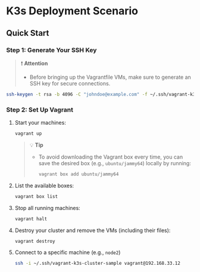 # K3s Deployment Scenario

## Quick Start

### Step 1: Generate Your SSH Key

> ❗ **Attention**
>
> - Before bringing up the Vagrantfile VMs, make sure to generate an SSH key for secure connections.

```bash
ssh-keygen -t rsa -b 4096 -C "johndoe@example.com" -f ~/.ssh/vagrant-k3s-cluster-sample
```

### Step 2: Set Up Vagrant

1. Start your machines:

   ```bash
   vagrant up
   ```

   > 💡 **Tip**
   >
   > - To avoid downloading the Vagrant box every time, you can save the desired box (e.g., `ubuntu/jammy64`) locally by running:
   >
   >   ```bash
   >   vagrant box add ubuntu/jammy64
   >   ```

2. List the available boxes:

   ```bash
   vagrant box list
   ```

3. Stop all running machines:

   ```bash
   vagrant halt
   ```

4. Destroy your cluster and remove the VMs (including their files):

   ```bash
   vagrant destroy
   ```

5. Connect to a specific machine (e.g., `node2`)

   ```bash
   ssh -i ~/.ssh/vagrant-k3s-cluster-sample vagrant@192.168.33.12
   ```
